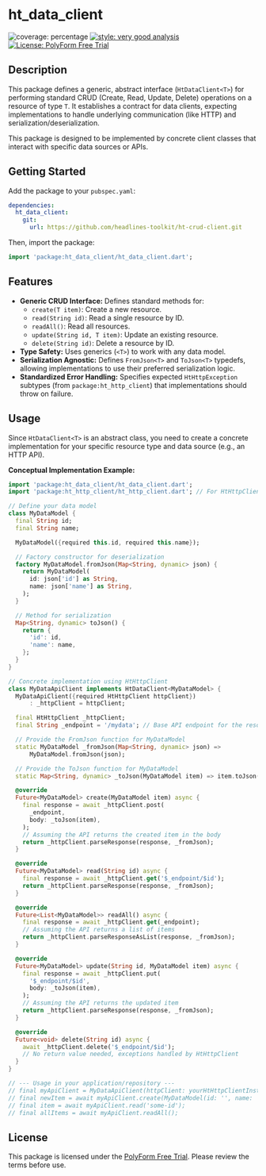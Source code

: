 # ht_data_client

![coverage: percentage](https://img.shields.io/badge/coverage-100-green)
[![style: very good analysis](https://img.shields.io/badge/style-very_good_analysis-B22C89.svg)](https://pub.dev/packages/very_good_analysis)
[![License: PolyForm Free Trial](https://img.shields.io/badge/License-PolyForm%20Free%20Trial-blue)](https://polyformproject.org/licenses/free-trial/1.0.0)

## Description

This package defines a generic, abstract interface (`HtDataClient<T>`) for performing standard CRUD (Create, Read, Update, Delete) operations on a resource of type `T`. It establishes a contract for data clients, expecting implementations to handle underlying communication (like HTTP) and serialization/deserialization.

This package is designed to be implemented by concrete client classes that interact with specific data sources or APIs.

## Getting Started

Add the package to your `pubspec.yaml`:

```yaml
dependencies:
  ht_data_client:
    git:
      url: https://github.com/headlines-toolkit/ht-crud-client.git
```

Then, import the package:

```dart
import 'package:ht_data_client/ht_data_client.dart';
```

## Features

*   **Generic CRUD Interface:** Defines standard methods for:
    *   `create(T item)`: Create a new resource.
    *   `read(String id)`: Read a single resource by ID.
    *   `readAll()`: Read all resources.
    *   `update(String id, T item)`: Update an existing resource.
    *   `delete(String id)`: Delete a resource by ID.
*   **Type Safety:** Uses generics (`<T>`) to work with any data model.
*   **Serialization Agnostic:** Defines `FromJson<T>` and `ToJson<T>` typedefs, allowing implementations to use their preferred serialization logic.
*   **Standardized Error Handling:** Specifies expected `HtHttpException` subtypes (from `package:ht_http_client`) that implementations should throw on failure.

## Usage

Since `HtDataClient<T>` is an abstract class, you need to create a concrete implementation for your specific resource type and data source (e.g., an HTTP API).

**Conceptual Implementation Example:**

```dart
import 'package:ht_data_client/ht_data_client.dart';
import 'package:ht_http_client/ht_http_client.dart'; // For HtHttpClient and exceptions

// Define your data model
class MyDataModel {
  final String id;
  final String name;

  MyDataModel({required this.id, required this.name});

  // Factory constructor for deserialization
  factory MyDataModel.fromJson(Map<String, dynamic> json) {
    return MyDataModel(
      id: json['id'] as String,
      name: json['name'] as String,
    );
  }

  // Method for serialization
  Map<String, dynamic> toJson() {
    return {
      'id': id,
      'name': name,
    };
  }
}

// Concrete implementation using HtHttpClient
class MyDataApiClient implements HtDataClient<MyDataModel> {
  MyDataApiClient({required HtHttpClient httpClient})
      : _httpClient = httpClient;

  final HtHttpClient _httpClient;
  final String _endpoint = '/mydata'; // Base API endpoint for the resource

  // Provide the FromJson function for MyDataModel
  static MyDataModel _fromJson(Map<String, dynamic> json) =>
      MyDataModel.fromJson(json);

  // Provide the ToJson function for MyDataModel
  static Map<String, dynamic> _toJson(MyDataModel item) => item.toJson();

  @override
  Future<MyDataModel> create(MyDataModel item) async {
    final response = await _httpClient.post(
      _endpoint,
      body: _toJson(item),
    );
    // Assuming the API returns the created item in the body
    return _httpClient.parseResponse(response, _fromJson);
  }

  @override
  Future<MyDataModel> read(String id) async {
    final response = await _httpClient.get('$_endpoint/$id');
    return _httpClient.parseResponse(response, _fromJson);
  }

  @override
  Future<List<MyDataModel>> readAll() async {
    final response = await _httpClient.get(_endpoint);
    // Assuming the API returns a list of items
    return _httpClient.parseResponseAsList(response, _fromJson);
  }

  @override
  Future<MyDataModel> update(String id, MyDataModel item) async {
    final response = await _httpClient.put(
      '$_endpoint/$id',
      body: _toJson(item),
    );
    // Assuming the API returns the updated item
    return _httpClient.parseResponse(response, _fromJson);
  }

  @override
  Future<void> delete(String id) async {
    await _httpClient.delete('$_endpoint/$id');
    // No return value needed, exceptions handled by HtHttpClient
  }
}

// --- Usage in your application/repository ---
// final myApiClient = MyDataApiClient(httpClient: yourHtHttpClientInstance);
// final newItem = await myApiClient.create(MyDataModel(id: '', name: 'New Item'));
// final item = await myApiClient.read('some-id');
// final allItems = await myApiClient.readAll();
```

## License

This package is licensed under the [PolyForm Free Trial](LICENSE). Please review the terms before use.
